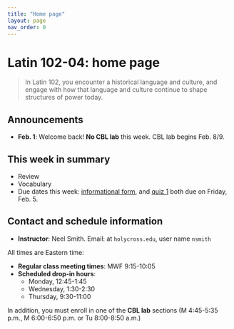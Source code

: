 ```yaml
---
title: "Home page"
layout: page
nav_order: 0
---
```



# Latin 102-04: home page

> In Latin 102, you encounter a historical language and culture, and engage with how that language and culture continue to shape structures of power today.

## Announcements

- **Feb. 1**: Welcome back!  **No CBL lab** this week.  CBL lab begins Feb. 8/9.


## This week in summary

- Review 
- Vocabulary
- Due dates this week:  [informational form](./checklist/infoform/), and [quiz 1](./checklist/quiz1/) both due on Friday, Feb. 5.



## Contact and schedule information

- **Instructor**: Neel Smith.  Email: at `holycross.edu`, user name `nsmith`

All times are Eastern time:


- **Regular class meeting times**:   MWF 9:15-10:05
- **Scheduled drop-in hours**: 
    - Monday, 12:45-1:45
    - Wednesday, 1:30-2:30
    - Thursday, 9:30-11:00


In addition, you must enroll in one of the **CBL lab** sections (M 4:45-5:35 p.m., M 6:00-6:50 p.m. or Tu 8:00-8:50 a.m.)

